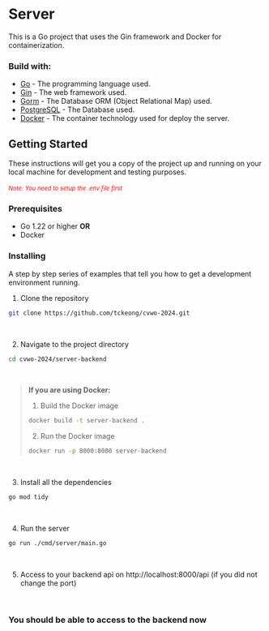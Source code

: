 # Server

This is a Go project that uses the Gin framework and Docker for containerization.

### Build with:
- [Go](https://golang.org/) - The programming language used.
- [Gin](https://pkg.go.dev/github.com/gin-gonic/gin) - The web framework used.
- [Gorm](https://gorm.io/) - The Database ORM (Object Relational Map) used.
- [PostgreSQL](https://www.postgresql.org/) - The Database used.
- [Docker](https://www.docker.com/) - The container technology used for deploy the server.


## Getting Started

These instructions will get you a copy of the project up and running on your local machine for development and testing purposes.
<br>
<br>
<span style="color:red"><small>*Note: You need to setup the .env file first*</small></span>

### Prerequisites

- Go 1.22 or higher **OR**
- Docker

### Installing

A step by step series of examples that tell you how to get a development environment running.

1. Clone the repository
```bash
git clone https://github.com/tckeong/cvwo-2024.git
```

<br>

2. Navigate to the project directory
```bash
cd cvwo-2024/server-backend
```
<br>

> **If you are using Docker:**
>
> 1. Build the Docker image
> ```bash
> docker build -t server-backend .
> ```
> 2. Run the Docker image
> ```bash
> docker run -p 8000:8000 server-backend
> ```

<br>

3. Install all the dependencies
```bash
go mod tidy
```

<br>

4. Run the server
```bash
go run ./cmd/server/main.go
```

<br>

5. Access to your backend api on http://localhost:8000/api (if you did not change the port)

<br>

### You should be able to access to the backend now